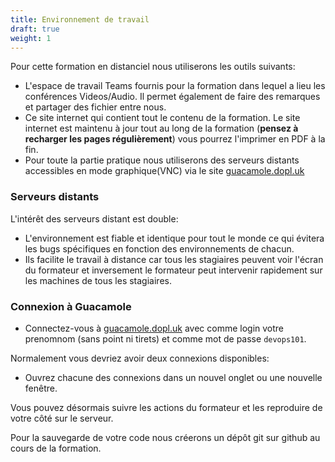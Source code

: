 ```yaml
---
title: Environnement de travail
draft: true
weight: 1
---
```



Pour cette formation en distanciel nous utiliserons les outils suivants:

- L'espace de travail Teams fournis pour la formation dans lequel a lieu les conférences Videos/Audio. Il permet également de faire des remarques et partager des fichier entre nous.
- Ce site internet qui contient tout le contenu de la formation. Le site internet est maintenu à jour tout au long de la formation (**pensez à recharger les pages régulièrement**) vous pourrez l'imprimer en PDF à la fin.
- Pour toute la partie pratique nous utiliserons des serveurs distants accessibles en mode graphique(VNC) via le site [guacamole.dopl.uk](https://guacamole.dopl.uk/)

### Serveurs distants

L'intérêt des serveurs distant est double:

- L'environnement est fiable et identique pour tout le monde ce qui évitera les bugs spécifiques en fonction des environnements de chacun.
- Ils facilite le travail à distance car tous les stagiaires peuvent voir l'écran du formateur et inversement le formateur peut intervenir rapidement sur les machines de tous les stagiaires.

### Connexion à Guacamole

- Connectez-vous à [guacamole.dopl.uk](https://guacamole.dopl.uk/) avec comme login votre prenomnom (sans point ni tirets) et comme mot de passe `devops101`.

Normalement vous devriez avoir deux connexions disponibles:

- Ouvrez chacune des connexions dans un nouvel onglet ou une nouvelle fenêtre.

Vous pouvez désormais suivre les actions du formateur et les reproduire de votre côté sur le serveur.

Pour la sauvegarde de votre code nous créerons un dépôt git sur github au cours de la formation.
